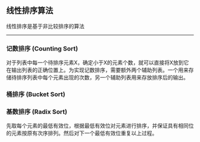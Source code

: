 ## 线性排序算法
线性排序是基于非比较排序的算法
***

### 记数排序 (Counting Sort)
对于列表中每一个待排序元素X，确定小于X的元素个数，就可以直接将X放到它在输出列表的正确位置上。为实现记数排序，需要额外两个辅助列表。一个用来存储待排序列表中每个元素出现的次数，另一个辅助列表用来存放排序后的输出。

### 桶排序 (Bucket Sort)


### 基数排序 (Radix Sort)
先取每个元素的最低有效位，根据最低有效位对元素进行排序，并保证具有相同位的元素按原有次序排列。然后对下一个最低有效位重复以上过程。
